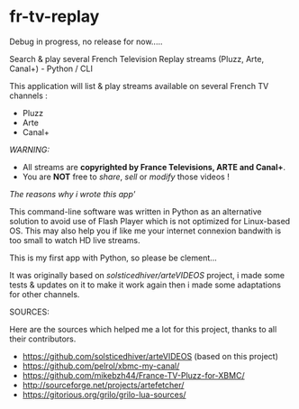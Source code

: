 # fr-tv-replay
Debug in progress, no release for now.....

Search &amp; play several French Television Replay streams (Pluzz, Arte, Canal+) - Python / CLI

This application will list & play streams available on several French TV channels :
 * Pluzz
 * Arte
 * Canal+

*WARNING:*
 * All streams are **copyrighted by France Televisions, ARTE and Canal+**. 
 * You are **NOT** free to *share*, *sell* or *modify* those videos !

*The reasons why i wrote this app'*

This command-line software was written in Python as an alternative solution to avoid use of Flash Player which is not optimized for Linux-based OS. This may also help you if like me your internet connexion bandwith is too small to watch HD live streams.

This is my first app with Python, so please be clement... 

It was originally based on *solsticedhiver/arteVIDEOS* project, i made some tests & updates on it to make it work again then i made some adaptations for other channels.

SOURCES:

Here are the sources which helped me a lot for this project, thanks to all their contributors.
 * https://github.com/solsticedhiver/arteVIDEOS (based on this project)
 * https://github.com/pelrol/xbmc-my-canal/
 * https://github.com/mikebzh44/France-TV-Pluzz-for-XBMC/
 * http://sourceforge.net/projects/artefetcher/
 * https://gitorious.org/grilo/grilo-lua-sources/
